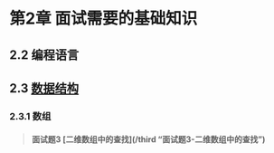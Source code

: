# 第2章 面试需要的基础知识

## 2.2 编程语言
## 2.3 [数据结构](/third)
### 2.3.1 数组
> #### 面试题3 [二维数组中的查找](/third “面试题3-二维数组中的查找”)
